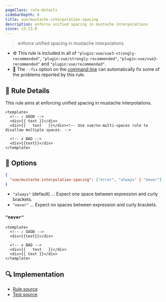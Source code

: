 ```yaml
---
pageClass: rule-details
sidebarDepth: 0
title: vue/mustache-interpolation-spacing
description: enforce unified spacing in mustache interpolations
since: v3.13.0
---
```

> enforce unified spacing in mustache interpolations

- :gear: This rule is included in all of `"plugin:vue/vue3-strongly-recommended"`, `"plugin:vue/strongly-recommended"`, `"plugin:vue/vue3-recommended"` and `"plugin:vue/recommended"`.
- :wrench: The `--fix` option on the [command line](https://eslint.org/docs/user-guide/command-line-interface#fixing-problems) can automatically fix some of the problems reported by this rule.

## :book: Rule Details

This rule aims at enforcing unified spacing in mustache interpolations.

<eslint-code-block fix :rules="{'vue/mustache-interpolation-spacing': ['error']}">

```vue
<template>
  <!-- ✓ GOOD -->
  <div>{{ text }}</div>
  <div>{{   text   }}</div><!-- Use vue/no-multi-spaces rule to disallow multiple spaces. -->

  <!-- ✗ BAD -->
  <div>{{text}}</div>
</template>
```

</eslint-code-block>

## :wrench: Options

```json
{
  "vue/mustache-interpolation-spacing": ["error", "always" | "never"]
}
```

- `"always"` (default) ... Expect one space between expression and curly brackets.
- `"never"` ... Expect no spaces between expression and curly brackets.

### `"never"`

<eslint-code-block fix :rules="{'vue/mustache-interpolation-spacing': ['error', 'never']}">

```vue
<template>
  <!-- ✓ GOOD -->
  <div>{{text}}</div>

  <!-- ✗ BAD -->
  <div>{{   text   }}</div>
  <div>{{ text }}</div>
</template>
```

</eslint-code-block>

## :mag: Implementation

- [Rule source](https://github.com/vuejs/eslint-plugin-vue/blob/master/lib/rules/mustache-interpolation-spacing.js)
- [Test source](https://github.com/vuejs/eslint-plugin-vue/blob/master/tests/lib/rules/mustache-interpolation-spacing.js)
